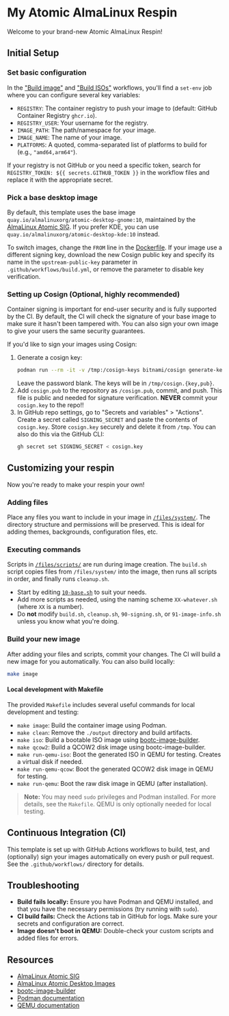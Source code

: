 # My Atomic AlmaLinux Respin

Welcome to your brand-new Atomic AlmaLinux Respin!

## Initial Setup

### Set basic configuration

In the ["Build image"](.github/workflows/build.yml) and ["Build ISOs"](.github/workflows/build-iso.yml) workflows, you'll find a `set-env` job where you can configure several key variables:

- `REGISTRY`: The container registry to push your image to (default: GitHub Container Registry `ghcr.io`).
- `REGISTRY_USER`: Your username for the registry.
- `IMAGE_PATH`: The path/namespace for your image.
- `IMAGE_NAME`: The name of your image.
- `PLATFORMS`: A quoted, comma-separated list of platforms to build for (e.g., `"amd64,arm64"`).

If your registry is not GitHub or you need a specific token, search for `REGISTRY_TOKEN: ${{ secrets.GITHUB_TOKEN }}` in the workflow files and replace it with the appropriate secret.

### Pick a base desktop image

By default, this template uses the base image `quay.io/almalinuxorg/atomic-desktop-gnome:10`, maintained by the [AlmaLinux Atomic SIG](https://wiki.almalinux.org/sigs/Atomic.html). If you prefer KDE, you can use `quay.io/almalinuxorg/atomic-desktop-kde:10` instead.

To switch images, change the `FROM` line in the [Dockerfile](Dockerfile). If your image use a different signing key, download the new Cosign public key and specify its name in the `upstream-public-key` parameter in `.github/workflows/build.yml`, or remove the parameter to disable key verification.

### Setting up Cosign (Optional, highly recommended)

Container signing is important for end-user security and is fully supported by
the CI. By default, the CI will check the signature of your base image to make
sure it hasn't been tampered with. You can also sign your own image to give
your users the same security guarantees.

If you'd like to sign your images using Cosign:

1. Generate a cosign key:
   ```sh
   podman run --rm -it -v /tmp:/cosign-keys bitnami/cosign generate-key-pair
   ```
   Leave the password blank. The keys will be in `/tmp/cosign.{key,pub}`.
2. Add `cosign.pub` to the repository as `/cosign.pub`, commit, and push. This file is public and needed for signature verification. **NEVER** commit your `cosign.key` to the repo!!
3. In GitHub repo settings, go to "Secrets and variables" > "Actions". Create a secret called `SIGNING_SECRET` and paste the contents of `cosign.key`. Store `cosign.key` securely and delete it from `/tmp`. You can also do this via the GitHub CLI:
   ```bash
   gh secret set SIGNING_SECRET < cosign.key
   ```

## Customizing your respin

Now you're ready to make your respin your own!

### Adding files

Place any files you want to include in your image in [`/files/system/`](files/system/). The directory structure and permissions will be preserved. This is ideal for adding themes, backgrounds, configuration files, etc.

### Executing commands

Scripts in [`/files/scripts/`](files/scripts/) are run during image creation. The `build.sh` script copies files from `/files/system/` into the image, then runs all scripts in order, and finally runs `cleanup.sh`.

- Start by editing [`10-base.sh`](files/scripts/10-base.sh) to suit your needs.
- Add more scripts as needed, using the naming scheme `XX-whatever.sh` (where `XX` is a number).
- Do **not** modify `build.sh`, `cleanup.sh`, `90-signing.sh`, or `91-image-info.sh` unless you know what you're doing.

### Build your new image

After adding your files and scripts, commit your changes. The CI will build a new image for you automatically. You can also build locally:

```sh
make image
```

#### Local development with Makefile

The provided `Makefile` includes several useful commands for local development and testing:

- `make image`: Build the container image using Podman.
- `make clean`: Remove the `./output` directory and build artifacts.
- `make iso`: Build a bootable ISO image using [bootc-image-builder](https://github.com/osbuild/bootc-image-builder).
- `make qcow2`: Build a QCOW2 disk image using bootc-image-builder.
- `make run-qemu-iso`: Boot the generated ISO in QEMU for testing. Creates a virtual disk if needed.
- `make run-qemu-qcow`: Boot the generated QCOW2 disk image in QEMU for testing.
- `make run-qemu`: Boot the raw disk image in QEMU (after installation).

> **Note:** You may need `sudo` privileges and Podman installed. For more details, see the `Makefile`. QEMU is only optionally needed for local testing.

## Continuous Integration (CI)

This template is set up with GitHub Actions workflows to build, test, and (optionally) sign your images automatically on every push or pull request. See the `.github/workflows/` directory for details.

## Troubleshooting

- **Build fails locally:** Ensure you have Podman and QEMU installed, and that you have the necessary permissions (try running with `sudo`).
- **CI build fails:** Check the Actions tab in GitHub for logs. Make sure your secrets and configuration are correct.
- **Image doesn't boot in QEMU:** Double-check your custom scripts and added files for errors.

## Resources

- [AlmaLinux Atomic SIG](https://wiki.almalinux.org/sigs/Atomic.html)
- [AlmaLinux Atomic Desktop Images](https://github.com/AlmaLinux/atomic-desktop)
- [bootc-image-builder](https://github.com/osbuild/bootc-image-builder)
- [Podman documentation](https://podman.io/)
- [QEMU documentation](https://www.qemu.org/)
